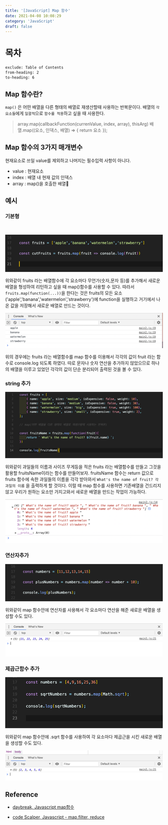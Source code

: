 ```yaml
---
title: '[JavaScript] Map 함수'
date: 2021-04-08 10:08:29
category: 'JavaScript'
draft: false
---
```


# 목차

```toc
exclude: Table of Contents
from-heading: 2
to-heading: 6
```

## Map 함수란?

`map()` 은 어떤 배열을 다른 형태의 배열로 재생산할때 사용하는 반복문이다. 배열의 `각 요소들`에게 `일괄적`으로 `함수를 적용`하고 싶을 때 사용한다.
<br/>

> array.map(callbackFunction(currenValue, index, array), thisArg)
> 배열.map((요소, 인덱스, 배열) => { return 요소 });

## Map 함수의 3가지 매개변수

현재요소로 쓰일 value를 제외하고 나머지는 필수입력 사항이 아니다.

- value : 현재요소
- index : 배열 내 현재 값의 인덱스
- array : map()을 호출한 배열
  <br/>

## 예시

### 기본형

<br/>

![](./images/map_basic.png)

위와같이 fruits 라는 배열함수에 각 요소마다 무언가(숫자,문자 등)를 추가해서 새로운 배열을 형성하여 리턴하고 싶을 때 map()함수를 사용할 수 있다. 따라서 `fruits.map(function(...))`을 한다는 것은 fruits의 모든 요소('apple','banana','watermelon','strawberry')에 function을 실행하고 거기에서 나온 값을 저장해서 새로운 배열로 만드는 것이다.
<br/>

![](./images/map_basic-console.png)

위의 경우에는 fruits 라는 배열함수를 map 함수를 이용해서 각각의 값이 fruit 라는 함수로 console.log 되도록 하였다. 따로 문자나 숫자 연산을 추가하지 않았으므로 하나의 배열을 이루고 있었던 각각의 값이 단순 분리되어 출력된 것을 볼 수 있다.
<br/>

### string 추가

![](./images/map_code.png)

위와같이 과일들의 이름과 사이즈 무게등을 적은 fruits 라는 배열함수를 만들고 그것을 활용할 fruitsName이라는 함수를 만들어보자.
fruitsName 함수는 return 값으로 fruits 함수에 속한 과일들의 이름을 각각 받아와서 `What's the name of fruit? 각 과일의 이름` 을 출력하게 할 것이다.
이럴 때 map 함수를 사용하면 기존배열을 건드리지 않고 우리가 원하는 요소만 가지고와서 새로운 배열을 만드는 작업이 가능하다.
<br/>

![](./images/map_console.png)

### 연산자추가

![](./images/map_plus.png)

위와같이 map 함수안에 연산자를 사용해서 각 요소마다 연산을 해준 새로운 배열을 생성할 수도 있다.
<br/>

![](./images/map_plus-console.png)

### 제곱근함수 추가

![](./images/map_sqrt.png)

위와같이 map 함수안에 .sqrt 함수를 사용하여 각 요소마다 제곱근을 시킨 새로운 배열을 생성할 수도 있다.
<br/>

![](./images/map_sqrt-console.png)
<br/>

## Reference

- [daybreak, Javascript map함수](https://velog.io/@daybreak/Javascript-map%ED%95%A8%EC%88%98)

- [code Scalper, Javascript - map,filter, reduce](https://www.youtube.com/watch?v=vqdzVZxoRtM)
